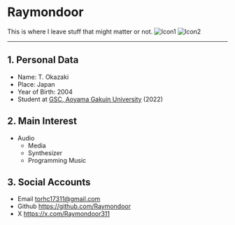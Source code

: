 # Raymondoor
This is where I leave stuff that might matter or not.
![Icon1](https://github.com/Raymondoor/Raymondoor/src/img/earth.jpg)
![Icon2](https://github.com/Raymondoor/Raymondoor/src/img/background_image_color_square.jpg)

---
## 1. Personal Data
* Name: T. Okazaki
* Place: Japan
* Year of Birth: 2004
* Student at [GSC, Aoyama Gakuin University](https://www.aoyama.ac.jp/faculty/gsc/) (2022)

## 2. Main Interest
* Audio
    * Media
    * Synthesizer
    * Programming Music

## 3. Social Accounts
* Email
    <a href="mailto:torhc17311@gmail.com">torhc17311@gmail.com</a>
* Github
    <a href="https://github.com/Raymondoor">https://github.com/Raymondoor</a>
* X
    <a href="https://x.com/Raymondoor311">https://x.com/Raymondoor311</a>